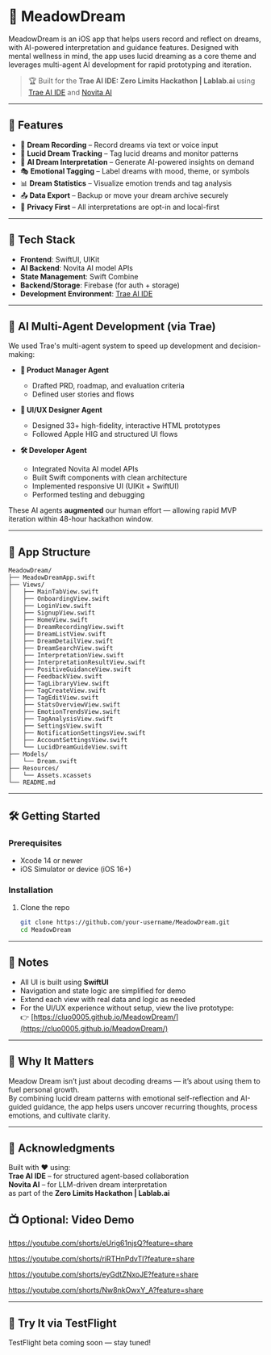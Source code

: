 # 🌙 MeadowDream

MeadowDream is an iOS app that helps users record and reflect on dreams, with AI-powered interpretation and guidance features. Designed with mental wellness in mind, the app uses lucid dreaming as a core theme and leverages multi-agent AI development for rapid prototyping and iteration.

> 🏆 Built for the **Trae AI IDE: Zero Limits Hackathon | Lablab.ai** using [Trae AI IDE](https://trae.ai) and [Novita AI](https://novita.ai)

---

## 🚀 Features

- 📝 **Dream Recording** – Record dreams via text or voice input  
- 🌌 **Lucid Dream Tracking** – Tag lucid dreams and monitor patterns  
- 🧠 **AI Dream Interpretation** – Generate AI-powered insights on demand  
- 🎭 **Emotional Tagging** – Label dreams with mood, theme, or symbols  
- 📊 **Dream Statistics** – Visualize emotion trends and tag analysis  
- 📤 **Data Export** – Backup or move your dream archive securely  
- 🔐 **Privacy First** – All interpretations are opt-in and local-first  

---

## 🧱 Tech Stack

- **Frontend**: SwiftUI, UIKit  
- **AI Backend**: Novita AI model APIs  
- **State Management**: Swift Combine  
- **Backend/Storage**: Firebase (for auth + storage)  
- **Development Environment**: [Trae AI IDE](https://trae.ai)

---

## 🧠 AI Multi-Agent Development (via Trae)

We used Trae's multi-agent system to speed up development and decision-making:

- **🧭 Product Manager Agent**  
  - Drafted PRD, roadmap, and evaluation criteria  
  - Defined user stories and flows

- **🎨 UI/UX Designer Agent**  
  - Designed 33+ high-fidelity, interactive HTML prototypes  
  - Followed Apple HIG and structured UI flows

- **🛠️ Developer Agent**  
  - Integrated Novita AI model APIs  
  - Built Swift components with clean architecture  
  - Implemented responsive UI (UIKit + SwiftUI)  
  - Performed testing and debugging

These AI agents **augmented** our human effort — allowing rapid MVP iteration within 48-hour hackathon window.


---

## 📂 App Structure
```
MeadowDream/
├── MeadowDreamApp.swift
├── Views/
│   ├── MainTabView.swift
│   ├── OnboardingView.swift
│   ├── LoginView.swift
│   ├── SignupView.swift
│   ├── HomeView.swift
│   ├── DreamRecordingView.swift
│   ├── DreamListView.swift
│   ├── DreamDetailView.swift
│   ├── DreamSearchView.swift
│   ├── InterpretationView.swift
│   ├── InterpretationResultView.swift
│   ├── PositiveGuidanceView.swift
│   ├── FeedbackView.swift
│   ├── TagLibraryView.swift
│   ├── TagCreateView.swift
│   ├── TagEditView.swift
│   ├── StatsOverviewView.swift
│   ├── EmotionTrendsView.swift
│   ├── TagAnalysisView.swift
│   ├── SettingsView.swift
│   ├── NotificationSettingsView.swift
│   ├── AccountSettingsView.swift
│   └── LucidDreamGuideView.swift
├── Models/
│   └── Dream.swift
├── Resources/
│   └── Assets.xcassets
└── README.md
```

---

## 🛠️ Getting Started

### Prerequisites

- Xcode 14 or newer  
- iOS Simulator or device (iOS 16+)

### Installation

1. Clone the repo  
   ```bash
   git clone https://github.com/your-username/MeadowDream.git
   cd MeadowDream

---

## 📌 Notes

- All UI is built using **SwiftUI**
- Navigation and state logic are simplified for demo
- Extend each view with real data and logic as needed
- For the UI/UX experience without setup, view the live prototype:  
  👉 [https://cluo0005.github.io/MeadowDream/](https://cluo0005.github.io/MeadowDream/)

---

## 🙌 Why It Matters

Meadow Dream isn’t just about decoding dreams — it’s about using them to fuel personal growth.  
By combining lucid dream patterns with emotional self-reflection and AI-guided guidance, the app helps users uncover recurring thoughts, process emotions, and cultivate clarity.

---

## 📣 Acknowledgments

Built with ❤️ using:  
**Trae AI IDE** – for structured agent-based collaboration  
**Novita AI** – for LLM-driven dream interpretation  
as part of the **Zero Limits Hackathon | Lablab.ai**


## 📺 Optional: Video Demo

https://youtube.com/shorts/eUrig61njsQ?feature=share 

https://youtube.com/shorts/riRTHnPdvTI?feature=share 

https://youtube.com/shorts/eyGdtZNxoJE?feature=share 

https://youtube.com/shorts/Nw8nkOwxY_A?feature=share

---

## 🧪 Try It via TestFlight

TestFlight beta coming soon — stay tuned!


